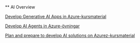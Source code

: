 ** AI Overview

[Develop Generative AI Apps in Azure-kursmaterial](https://aka.ms/mslearn-generative-ai)

[Develop AI Agents in Azure-övningar](https://microsoftlearning.github.io/mslearn-ai-agents/)

[Plan and prepare to develop AI solutions on Azurez-kursmaterial](https://learn.microsoft.com/sv-se/training/modules/prepare-azure-ai-development/)
